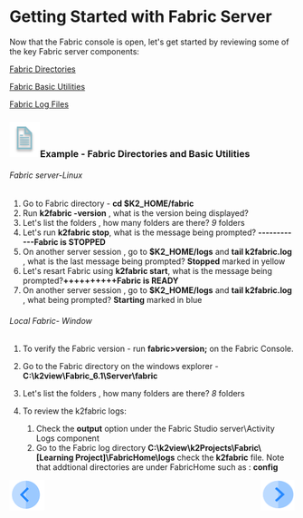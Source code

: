 # Getting Started with Fabric Server

Now that the Fabric console is open, let's get started by reviewing some of the key Fabric server components:

[Fabric Directories](/articles/02_fabric_architecture/02_fabric_directories.md)

[Fabric Basic Utilities](/articles/02_fabric_architecture/03_fabric_basics_getting_started.md)

[Fabric Log Files]()<!--Add link to 21.1 Fabric troubleshoot log files-->

### ![](/academy/Training_Level_1/03_fabric_basic_LU/images/example.png)Example - Fabric Directories and Basic Utilities

###### Fabric server-Linux

1. Go to Fabric  directory -  **cd $K2_HOME/fabric**
2. Run **k2fabric -version** , what is the version being displayed?
3. Let's list the folders , how many folders are there? *9* folders
4. Let's run **k2fabric stop**, what is the message being prompted? **------------Fabric is STOPPED**
5. On another server session , go to **$K2_HOME/logs** and **tail k2fabric.log** , what is the last message being prompted? **Stopped** marked in yellow
6. Let's resart Fabric using **k2fabric start**, what is the message being prompted?**++++++++++Fabric is READY**
7. On another server session , go to **$K2_HOME/logs** and **tail k2fabric.log** , what being prompted? **Starting** marked in blue

###### Local Fabric- Window

1. To verify the Fabric version - run **fabric>version;** on the Fabric Console.

2. Go to the Fabric directory on the windows explorer - **C:\k2view\Fabric_6.1\Server\fabric**

3. Let's list the folders , how many folders are there? *8* folders

4. To review the k2fabric logs: 

   1. Check the **output** option under the Fabric Studio server\Activity Logs component
   2. Go to the Fabric log directory **C:\k2view\k2Projects\Fabric\\[Learning Project]\FabricHome\logs** check the **k2fabric** file. Note that addtional directories are under FabricHome such as : **config**

   

 [![Previous](/articles/images/Previous.png)](/academy/Training_Level_1/04_fabric_runtime/01_fabric_runtime_overview.md)[<img align="right" width="60" height="54" src="/articles/images/Next.png">](/academy/Training_Level_1/04_fabric_runtime/03_fabric_deployment.md)

